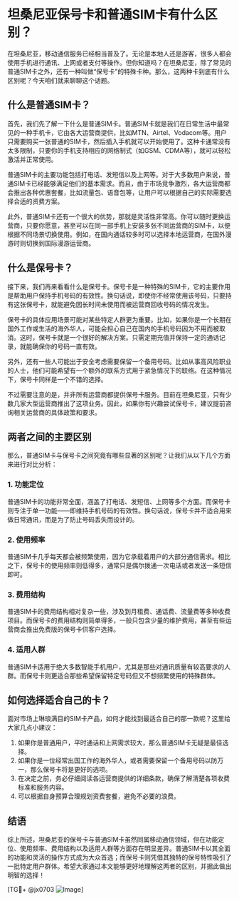 # 坦桑尼亚保号卡和普通SIM卡有什么区别？

在坦桑尼亚，移动通信服务已经相当普及了。无论是本地人还是游客，很多人都会使用手机进行通讯、上网或者支付等操作。但你知道吗？在坦桑尼亚，除了常见的普通SIM卡之外，还有一种叫做“保号卡”的特殊卡种。那么，这两种卡到底有什么区别呢？今天咱们就来聊聊这个话题。

## 什么是普通SIM卡？

首先，我们先了解一下什么是普通SIM卡。普通SIM卡就是我们在日常生活中最常见的一种手机卡，它由各大运营商提供，比如MTN、Airtel、Vodacom等。用户只需要购买一张普通的SIM卡，然后插入手机就可以开始使用了。这种卡通常没有太多限制，只要你的手机支持相应的网络制式（如GSM、CDMA等），就可以轻松激活并正常使用。

普通SIM卡的主要功能包括打电话、发短信以及上网等。对于大多数用户来说，普通SIM卡已经能够满足他们的基本需求。而且，由于市场竞争激烈，各大运营商都会推出各种优惠套餐，比如流量包、语音包等，让用户可以根据自己的实际需要选择合适的资费方案。

此外，普通SIM卡还有一个很大的优势，那就是灵活性非常高。你可以随时更换运营商，只要你愿意，甚至可以在同一部手机上安装多张不同运营商的SIM卡，以便根据不同场景切换使用。例如，在国内通话较多时可以选择本地运营商，在国外漫游时则切换到国际漫游运营商。

## 什么是保号卡？

接下来，我们再来看看什么是保号卡。保号卡是一种特殊的SIM卡，它的主要作用是帮助用户保持手机号码的有效性。换句话说，即使你不经常使用该号码，只要持有这张保号卡，就能避免因长时间未使用而被运营商回收号码的情况发生。

保号卡的具体应用场景可能对某些特定人群更为重要。比如，如果你是一个长期在国外工作或生活的海外华人，可能会担心自己在国内的手机号码因为不用而被取消。这时，保号卡就是一个很好的解决方案。只需定期充值并保持一定的通话记录，就能确保你的号码一直有效。

另外，还有一些人可能出于安全考虑需要保留一个备用号码。比如从事高风险职业的人士，他们可能希望有一个额外的联系方式用于紧急情况下的联络。在这种情况下，保号卡同样是一个不错的选择。

不过需要注意的是，并非所有运营商都提供保号卡服务。目前在坦桑尼亚，只有少数几家大型运营商推出了这项业务。因此，如果你有兴趣尝试保号卡，建议提前咨询相关运营商的具体政策和要求。

## 两者之间的主要区别

那么，普通SIM卡与保号卡之间究竟有哪些显著的区别呢？让我们从以下几个方面来进行对比分析：

### 1. 功能定位

普通SIM卡的功能非常全面，涵盖了打电话、发短信、上网等多个方面。而保号卡则专注于单一功能——即维持手机号码的有效性。换句话说，保号卡并不适合用来做日常通讯，而是为了防止号码丢失而设计的。

### 2. 使用频率

普通SIM卡几乎每天都会被频繁使用，因为它承载着用户的大部分通信需求。相比之下，保号卡的使用频率则低得多，通常只是偶尔拨通一次电话或者发送一条短信即可。

### 3. 费用结构

普通SIM卡的费用结构相对复杂一些，涉及到月租费、通话费、流量费等多种收费项目。而保号卡的费用结构则简单得多，一般只包含少量的维护费用，甚至有些运营商会推出免费版的保号卡供客户选择。

### 4. 适用人群

普通SIM卡适用于绝大多数智能手机用户，尤其是那些对通讯质量有较高要求的人群。而保号卡则更适合那些希望保留特定号码但又不想频繁使用的特殊群体。

## 如何选择适合自己的卡？

面对市场上琳琅满目的SIM卡产品，如何才能找到最适合自己的那一款呢？这里给大家几点小建议：

1. 如果你是普通用户，平时通话和上网需求较大，那么普通SIM卡无疑是最佳选择。
2. 如果你是一位经常出国工作的海外华人，或者需要保留一个备用号码以防万一，那么保号卡将是更好的选项。
3. 在决定之前，务必仔细阅读各运营商提供的详细条款，确保了解清楚各项收费标准和服务内容。
4. 可以根据自身预算合理规划资费套餐，避免不必要的浪费。

## 结语

综上所述，坦桑尼亚的保号卡与普通SIM卡虽然同属移动通信领域，但在功能定位、使用频率、费用结构以及适用人群等方面存在明显差异。普通SIM卡以其全面的功能和灵活的操作方式成为大众首选；而保号卡则凭借其独特的保号特性吸引了一批特定用户群体。希望大家通过本文能够更好地理解这两者的区别，并据此做出明智的选择！

[TG💪+ @jx0703 ![Image](https://github.com/user-attachments/assets/dbca1d08-cadb-493c-b0ec-ad6f7a83f270)]